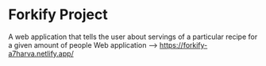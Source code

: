 # Forkify Project

A web application that tells the user about servings of a particular recipe for a given amount of people
Web application --> https://forkify-a7harva.netlify.app/
